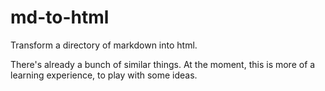 # md-to-html

Transform a directory of markdown into html.

There's already a bunch of similar things. At the moment, this is more of a learning experience, to play with some ideas.
